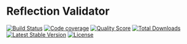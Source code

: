 # Reflection Validator

[![Build Status](https://img.shields.io/travis/BR0kEN-/reflection-validator/master.svg?style=flat-square)](https://travis-ci.org/BR0kEN-/reflection-validator)
[![Code coverage](https://img.shields.io/scrutinizer/coverage/g/BR0kEN-/reflection-validator/master.svg?style=flat-square)](https://scrutinizer-ci.com/g/BR0kEN-/reflection-validator/?branch=master)
[![Quality Score](https://img.shields.io/scrutinizer/g/BR0kEN-/reflection-validator.svg?style=flat-square)](https://scrutinizer-ci.com/g/BR0kEN-/reflection-validator)
[![Total Downloads](https://img.shields.io/packagist/dt/reflection/validator.svg?style=flat-square)](https://packagist.org/packages/reflection/validator)
[![Latest Stable Version](https://poser.pugx.org/reflection/validator/v/stable?format=flat-square)](https://packagist.org/packages/reflection/validator)
[![License](https://img.shields.io/badge/license-MIT-brightgreen.svg?style=flat-square)](https://packagist.org/packages/reflection/validator)
